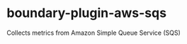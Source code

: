 boundary-plugin-aws-sqs
=======================

Collects metrics from Amazon Simple Queue Service (SQS)
